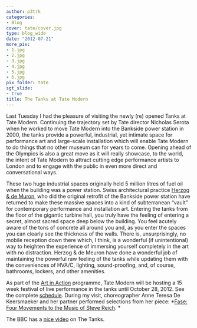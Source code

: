 ```yaml
---
author: p3trk
categories:
- Blog
cover: tate/cover.jpg
type: blog_wide
date: "2012-07-21"
more_pix:
- 1.jpg
- 2.jpg
- 3.jpg
- 4.jpg
- 5.jpg
- 6.jpg
pix_folder: tate
sgt_slide:
- true
title: The Tanks at Tate Modern
---
```


Last Tuesday I had the pleasure of visiting the newly (re) opened Tanks at Tate Modern. Continuing the trajectory set by Tate director Nicholas Serota when he worked to move Tate Modern into the Bankside power station in 2000, the tanks provide a powerful, industrial, yet intimate space for performance art and large-scale installation which will enable Tate Modern to do things that no other museum can for years to come. Opening ahead of the Olympics is also a great move as it will really showcase, to the world, the intent of Tate Modern to attract cutting edge performance artists to London and to engage with the public in even more direct and conversational ways.


These two huge industrial spaces originally held 5 million litres of fuel oil when the building was a power station. Swiss architectural practice <a href="http://www.herzogdemeuron.com" onclick="javascript:_gaq.push(['_trackEvent','outbound-article','http://www.herzogdemeuron.com']);">Herzog & de Muron</a>, who did the original retrofit of the Bankside power station have returned to make these massive spaces into a kind of subterranean &#8220;vault&#8221; for contemporary performance and installation art. Entering the tanks from the floor of the gigantic turbine hall, you truly have the feeling of entering a secret, almost sacred space deep below the building. You feel acutely aware of the tons of concrete all around you and, as you enter the spaces you can clearly see the thickness of the walls. There is, unsurprisingly, no mobile reception down there which, I think, is a wonderful (if unintentional) way to heighten the experience of immersing yourself completely in the art with no distraction. Herzog & de Meuron have done a wonderful job of maintaining the powerful raw feeling of the tanks while updating them with the conveniences of HVA/C, lighting, sound-proofing, and, of course, bathrooms, lockers, and other amenities.

As part of the <a href="http://www.tate.org.uk/whats-on/tanks-tate-modern/eventseries/tanks-art-action" onclick="javascript:_gaq.push(['_trackEvent','outbound-article','http://www.tate.org.uk']);">Art in Action</a> programme, Tate Modern will be hosting a 15 week festival of live performance in the tanks until October 28, 2012. See the complete <a href="http://www.tate.org.uk/whats-on/search?f%5B0%5D=im_vid_45%3A2633&solrsort=is_sticky%20desc%2C%20is_type_grp_0%20asc%2C%20is_end_date%20asc%2C%20is_start_date%20asc%2C%20is_published_date%20desc" onclick="javascript:_gaq.push(['_trackEvent','outbound-article','http://www.tate.org.uk']);">schedule</a>. During my visit, choreographer Anne Teresa De Keersmaeker and her partner performed selections from her piece: *<a href="http://www.tate.org.uk/whats-on/tate-modern-tanks/exhibition/anne-teresa-de-keersmaeker" onclick="javascript:_gaq.push(['_trackEvent','outbound-article','http://www.tate.org.uk']);">Fase: Four Movements to the Music of Steve Reich</a>. *

The BBC has a <a href="http://www.bbc.co.uk/news/entertainment-arts-18862201" onclick="javascript:_gaq.push(['_trackEvent','outbound-article','http://www.bbc.co.uk']);">nice video</a> on The Tanks.

